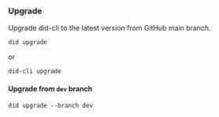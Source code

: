 ### Upgrade

Upgrade did-cli to the latest version from GitHub main branch.

```shell
did upgrade
```

or

```shell
did-cli upgrade
```

#### Upgrade from `dev` branch

```shell
did upgrade --branch dev
```